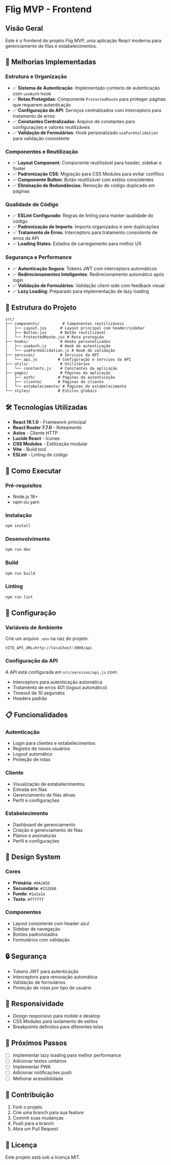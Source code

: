 # Flig MVP - Frontend

## Visão Geral

Este é o frontend do projeto Flig MVP, uma aplicação React moderna para gerenciamento de filas e estabelecimentos.

## 🚀 Melhorias Implementadas

### Estrutura e Organização
- ✅ **Sistema de Autenticação**: Implementado contexto de autenticação com `useAuth` hook
- ✅ **Rotas Protegidas**: Componente `ProtectedRoute` para proteger páginas que requerem autenticação
- ✅ **Configuração de API**: Serviços centralizados com interceptors para tratamento de erros
- ✅ **Constantes Centralizadas**: Arquivo de constantes para configurações e valores reutilizáveis
- ✅ **Validação de Formulários**: Hook personalizado `useFormValidation` para validação consistente

### Componentes e Reutilização
- ✅ **Layout Component**: Componente reutilizável para header, sidebar e footer
- ✅ **Padronização CSS**: Migração para CSS Modules para evitar conflitos
- ✅ **Componente Button**: Botão reutilizável com estilos consistentes
- ✅ **Eliminação de Redundâncias**: Remoção de código duplicado em páginas

### Qualidade de Código
- ✅ **ESLint Configurado**: Regras de linting para manter qualidade do código
- ✅ **Padronização de Imports**: Imports organizados e sem duplicações
- ✅ **Tratamento de Erros**: Interceptors para tratamento consistente de erros da API
- ✅ **Loading States**: Estados de carregamento para melhor UX

### Segurança e Performance
- ✅ **Autenticação Segura**: Tokens JWT com interceptors automáticos
- ✅ **Redirecionamentos Inteligentes**: Redirecionamento automático após login
- ✅ **Validação de Formulários**: Validação client-side com feedback visual
- ✅ **Lazy Loading**: Preparado para implementação de lazy loading

## 📁 Estrutura do Projeto

```
src/
├── components/          # Componentes reutilizáveis
│   ├── Layout.jsx      # Layout principal com header/sidebar
│   ├── Button.jsx      # Botão reutilizável
│   └── ProtectedRoute.jsx # Rota protegida
├── hooks/              # Hooks personalizados
│   ├── useAuth.js      # Hook de autenticação
│   └── useFormValidation.js # Hook de validação
├── services/           # Serviços da API
│   └── api.js         # Configuração e serviços da API
├── utils/              # Utilitários
│   └── constants.js    # Constantes da aplicação
├── pages/              # Páginas da aplicação
│   ├── auth/          # Páginas de autenticação
│   ├── cliente/       # Páginas do cliente
│   └── estabelecimento/ # Páginas do estabelecimento
└── styles/            # Estilos globais
```

## 🛠️ Tecnologias Utilizadas

- **React 19.1.0** - Framework principal
- **React Router 7.7.0** - Roteamento
- **Axios** - Cliente HTTP
- **Lucide React** - Ícones
- **CSS Modules** - Estilização modular
- **Vite** - Build tool
- **ESLint** - Linting de código

## 🚀 Como Executar

### Pré-requisitos
- Node.js 18+ 
- npm ou yarn

### Instalação
```bash
npm install
```

### Desenvolvimento
```bash
npm run dev
```

### Build
```bash
npm run build
```

### Linting
```bash
npm run lint
```

## 🔧 Configuração

### Variáveis de Ambiente
Crie um arquivo `.env` na raiz do projeto:

```env
VITE_API_URL=http://localhost:3000/api
```

### Configuração da API
A API está configurada em `src/services/api.js` com:
- Interceptors para autenticação automática
- Tratamento de erros 401 (logout automático)
- Timeout de 10 segundos
- Headers padrão

## 📋 Funcionalidades

### Autenticação
- Login para clientes e estabelecimentos
- Registro de novos usuários
- Logout automático
- Proteção de rotas

### Cliente
- Visualização de estabelecimentos
- Entrada em filas
- Gerenciamento de filas ativas
- Perfil e configurações

### Estabelecimento
- Dashboard de gerenciamento
- Criação e gerenciamento de filas
- Planos e assinaturas
- Perfil e configurações

## 🎨 Design System

### Cores
- **Primária**: `#0A2A5D`
- **Secundária**: `#152E60`
- **Fundo**: `#1a1a1a`
- **Texto**: `#ffffff`

### Componentes
- Layout consistente com header azul
- Sidebar de navegação
- Botões padronizados
- Formulários com validação

## 🔒 Segurança

- Tokens JWT para autenticação
- Interceptors para renovação automática
- Validação de formulários
- Proteção de rotas por tipo de usuário

## 📱 Responsividade

- Design responsivo para mobile e desktop
- CSS Modules para isolamento de estilos
- Breakpoints definidos para diferentes telas

## 🚀 Próximos Passos

- [ ] Implementar lazy loading para melhor performance
- [ ] Adicionar testes unitários
- [ ] Implementar PWA
- [ ] Adicionar notificações push
- [ ] Melhorar acessibilidade

## 🤝 Contribuição

1. Fork o projeto
2. Crie uma branch para sua feature
3. Commit suas mudanças
4. Push para a branch
5. Abra um Pull Request

## 📄 Licença

Este projeto está sob a licença MIT.
